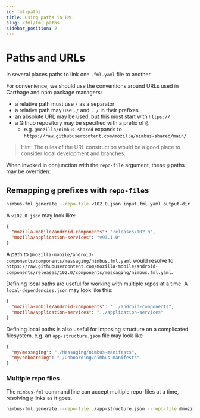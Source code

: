 ```yaml
---
id: fml-paths
title: Using paths in FML
slug: /fml/fml-paths
sidebar_position: 2
---
```


# Paths and URLs

In several places paths to link one `.fml.yaml` file to another.

For convenience, we should use the conventions around URLs used in Carthage and npm package managers:

- a relative path must use `/` as a separator
- a relative path may use `./` and `../` in their prefixes
- an absolute URL may be used, but this must start with `https://`
- a Github repository may be specified with a prefix of `@`.
  - e.g. `@mozilla/nimbus-shared` expands to `https://raw.githubusercontent.com/mozilla/nimbus-shared/main/`

> Hint: The rules of the URL construction would be a good place to consider local development and branches.

When invoked in conjunction with the `repo-file` argument, these `@` paths may be overriden:

## Remapping `@` prefixes with `repo-file`s

```sh
nimbus-fml generate --repo-file v102.0.json input.fml.yaml output-dir
```

A `v102.0.json` may look like:

```json
{
  "mozilla-mobile/android-components": "releases/102.0",
  "mozilla/application-services": "v93.1.0"
}
```

A path to `@mozilla-mobile/android-components/components/messaging/nimbus.fml.yaml` would resolve to `https://raw.githubusercontent.com/mozilla-mobile/android-components/releases/102.0/components/messaging/nimbus.fml.yaml`.

Defining local paths are useful for working with multiple repos at a time. A `local-dependencies.json` may look like this:

```json
{
  "mozilla-mobile/android-components": "../android-components",
  "mozilla/application-services": "../application-services"
}
```

Defining local paths is also useful for imposing structure on a complicated filesystem. e.g. an `app-structure.json` file may look like

```json
{
  "my/messaging": "./Messaging/nimbus-manifests",
  "my/onboarding": "./Onboarding/nimbus-manifests"
}
```

### Multiple repo files

The `nimbus-fml` command line can accept multiple repo-files at a time, resolving `@` links as it goes.

```sh
nimbus-fml generate --repo-file ./app-structure.json --repo-file @mozilla-mobile/dependency-versions/v102.0.json --language swift ./input.fml.yaml output-dir
```
